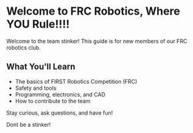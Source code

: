 # Welcome to FRC Robotics, Where YOU Rule!!!!

Welcome to the team stinker! This guide is for new members of our FRC robotics club.

## What You'll Learn

- The basics of FIRST Robotics Competition (FRC)
- Safety and tools
- Programming, electronics, and CAD
- How to contribute to the team

Stay curious, ask questions, and have fun!

Dont be a stinker!
